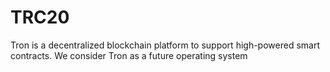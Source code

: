 # TRC20
Tron is a decentralized blockchain platform to support high-powered smart contracts. We consider Tron as a future operating system
